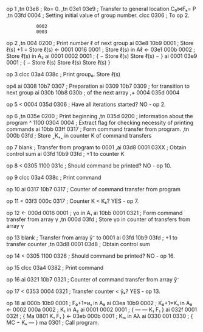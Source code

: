 op 1
,tn  03e8                          ; Ro= 0.
,tn  03e1 03e9                     ; Transfer to general location C₀⋈Fₖ= P
,tn  03fd 0004                     ; Setting initial value of group number.
clcc 0306                          ; To op 2.

               0002
               0003
op 2
,tn  004 0200                      ; Print number ℓ of next group
ai   03e8 10b9 0001                ; Store ℓ(s) +1 = Store ℓ(s)
<-   0001 0016 0001                ; Store ℓ(s) in Aℓ
<-   03e1 000b 0002                ; Store ℓ(s) in A₂
ai   0001 0002 0001                ; { − Store ℓ(s) Store ℓ(s) − }
ai   0001 03e9 0001                ; { − Store ℓ(s) Store ℓ(s) Store ℓ(s) }

op 3
clcc 03a4 038c               ; Print group₀. Store ℓ(s)

op4
ai   0308 10b7 0307          ; Preparation
ai   0309 10b7 0309          ; for transition to next group
ai   030b 10b8 030b          ; of the next array
,+   0004 035d 0004

op 5
<    0004 035d 0306          ; Have all iterations started? NO - op 2.

op 6
,tn  035e 0200                     ; Print beginning
,tn  035d 0200                     ; information about the program
^ 	 1100 0304 0004                ; Extract flag for checking necessity of printing commands
ai 	 10bb 03ff 0317                ; Form command transfer from program.
,tn  000b 03fd                     ; Store ‸Kₛ‸ in counter K of command transfers

op 7
blank                              ; Transfer from program to 0001
,ai  03d8 0001 03XX                ; Obtain control sum
ai 	 03fd 10b9 03fd                ; +1 to counter K

op 8
< 	 0305 1100 031c                ; Should command be printed? NO - op 10.

op 9
clcc 03a4 038c                     ; Print command

op 10
ai 	 0317 10b7 0317                 ; Counter of command transfer from program

op 11
< 	 03f3 000c 0317                 ; Counter K < Kₖ?  YES - op 7.

op 12
<- 	 000d 0016 0001                 ; γo in A₁
ai 	 10bb 0001 0321                 ; Form command transfer from array γ
,tn  000d 03fd                      ; Store γo in counter of transfers from array γ

op 13
blank                              ; Transfer from array ў⁻ to 0001
ai   03fd 10b9 03fd                ; +1 to transfer counter
,tn  03d8 0001 03d8                ; Obtain control sum

op 14
< 	 0305 1100 0326                ; Should command be printed? NO - op 16.

op 15
clcc 03a4 0382                     ; Print command

op 16
ai   0321 10b7 0321                ; Counter of command transfer from array ў⁻

op 17
<    0353 0004 0321                ; Transfer counter < ўₖ?  YES - op 13.

op 18
ai   000b 10b9 0001                ; F₀+1=и₁ in A₈
ai   03ea 10b9 0002                ; K₀+1=K₁ in A₉
<-   0002 000a 0002                ; K₁ in A₂
ai   0001 0002 0001                ; { — — K₁ F₁ }
ai   032f 0001 032f                ; { Ma 0801 K₁ F₁ }
<-   03eb 000b 0001                ; Kₘ in Aλ
ai   0330 001 0330                 ; { MC − Kₖ — }
ma   0301                          ; Call program.
